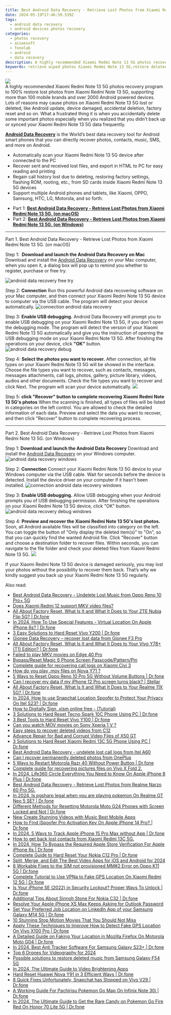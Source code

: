 ```yaml
---
title: Best Android Data Recovery - Retrieve Lost Photos from Xiaomi Redmi Note 13 5G.
date: 2024-05-19T17:46:59.539Z
tags: 
  - android data recovery
  - android devices photos recovery
categories: 
  - photos recovery
  - aiseesoft
  - fonelab
  - android
  - data recovery
description: A highly recommended Xiaomi Redmi Note 13 5G photos recovery program to 100% restore lost photos from Xiaomi Redmi Note 13 5G, supporting more than 100 mobile brands and over 2000 Android powered devices.
keywords: retrieve wiped photos Xiaomi Redmi Note 13 5G,restore deleted photos on Xiaomi Redmi Note 13 5G,Xiaomi Redmi Note 13 5G photos recovery,save erased photos from Xiaomi Redmi Note 13 5G,recover lost photos from Xiaomi Redmi Note 13 5G,regain missing photos,how can i get photos back on Xiaomi Redmi Note 13 5G,how to restore your files from Xiaomi Redmi Note 13 5G,Xiaomi Redmi Note 13 5G photos disappear,how to get back deleted photos Xiaomi Redmi Note 13 5G phone,how to recover photos in Xiaomi Redmi Note 13 5G,how to recover photos Xiaomi Redmi Note 13 5G
---
```


<img src="https://img0mobiles.techidaily.com/images/best-assets/devices/xiaomi/xiaomi-redmi-note-13-5g/4.jpg" class="atpl-imgstyle"  />

<div class="atpl-content atpl-for-fonelab-android recover-photos">

<div class="atpl-post-description-part-1">
A highly recommended Xiaomi Redmi Note 13 5G photos recovery program to 100% restore lost photos from Xiaomi Redmi Note 13 5G, supporting more than 100 mobile brands and over 2000 Android powered devices.
</div>



<div class="atpl-post-description-part-2">
<div class="tpl-content-sub-paragraph-question">
  Lots of reasons may cause photos on Xiaomi Redmi Note 13 5G lost or deleted, like Android update, device damaged, accidental deletion, factory reset and so on. What a frustrated thing it is when you accidentally delete some important photos especially when you realized that you didn't back up or synced your Xiaomi Redmi Note 13 5G data frequently.
</div>

</div>

<div class="atpl-post-description-part-3">
<div class="tpl-content-sub-paragraph-content">
  <p>
    <a href="https://tools.techidaily.com/aiseesoft-android-data-recovery/" ><strong>Android Data Recovery</strong></a> is the World’s best data recovery tool for Android smart phones that you can directly recover photos, contacts, music, SMS, and more on Android.
  </p>
</div>
<div class="tpl-content-sub-paragraph-content">
  <ul class="tpl-content-sub-paragraph-ul-style">
    <li>Automatically scan your Xiaomi Redmi Note 13 5G device after connected to the PC</li>
    <li>Recover sent and received lost files, and export in HTML to PC for easy reading and printing</li>
    <li>Regain call history lost due to deleting, restoring factory settings, flashing ROM, rooting, etc., from SD cards inside Xiaomi Redmi Note 13 5G devices</li>
    <li>Support multiple Android phones and tablets, like Xiaomi, OPPO, Samsung, HTC, LG, Motorola, and so forth.</li>
  </ul>
</div>
</div>

<ul>
  <li>Part 1: <strong><a href="#p1"> Best Android Data Recovery - Retrieve Lost Photos from Xiaomi Redmi Note 13 5G.  (on macOS)</a></strong></li>
  <li>Part 2: <strong><a href="#p2"> Best Android Data Recovery - Retrieve Lost Photos from Xiaomi Redmi Note 13 5G.  (on Windows)</a></strong></li>
</ul>




<!-- Part 1 -->
<a id="p1" name="p1" ></a><hr>

<div>
  <span class="atpl-step-part-style">Part 1. Best Android Data Recovery - Retrieve Lost Photos from Xiaomi Redmi Note 13 5G. (on macOS)</span>
</div>  

<span class="atpl-stepstyle-a"><span>Step 1: </span></span> <strong>Download and launch the Android Data Recovery on Mac</strong>
Download and install the <a href="https://tools.techidaily.com/aiseesoft-android-data-recovery/" >Android Data Recovery</a> on your Mac computer, when you open it, a dialog box will pop up to remind you whether to register, purchase or free try.

<img src="https://tools.techidaily.com/images/apps/aiseesoft/android-data-recovery/mac-free-try.png" class="atpl-imgstyle" alt="android data recovery free try" />

<span class="atpl-stepstyle-a"><span>Step 2: </span></span> <strong>Connection</strong>
Run this powerful Android data recovering software on your Mac computer, and then connect your Xiaomi Redmi Note 13 5G device to computer via the USB cable. The program will detect your device automatically.
<img src="https://tools.techidaily.com/images/apps/aiseesoft/android-data-recovery/mac-connection-interface.jpg" class="atpl-imgstyle" alt="connection android data recovery" />

<span class="atpl-stepstyle-a"><span>Step 3: </span></span> <strong>Enable USB debugging.</strong>
Android Data Recovery will prompt you to enable USB debugging on your Xiaomi Redmi Note 13 5G, if you don't open the debugging mode. The program will detect the version of your Xiaomi Redmi Note 13 5G automatically and give you the instruction of opening the USB debugging mode on your Xiaomi Redmi Note 13 5G. After finishing the operations on your device, click <strong>"OK"</strong> button.
<img src="https://tools.techidaily.com/images/apps/aiseesoft/android-data-recovery/mac-android-usb-debug.jpg"  class="atpl-imgstyle" alt="android data recovery debug" />

<span class="atpl-stepstyle-a"><span>Step 4: </span></span> <strong>Select the photos you want to recover.</strong>
After connection, all file types on your Xiaomi Redmi Note 13 5G will be showed in the interface. Choose the file types you want to recover, such as contacts, messages, messages attachments, call logs, photos, gallery, picture library, videos, audios and other documents. Check the file types you want to recover and click Next. The program will scan your device automatically.
<img src="https://tools.techidaily.com/images/apps/aiseesoft/android-data-recovery/mac-choose-type-photos.jpg" class="atpl-imgstyle"  />

<span class="atpl-stepstyle-a"><span>Step 5: </span></span> <strong>click "Recover" button to  complete recovering Xiaomi Redmi Note 13 5G's photos</strong>
When the scanning is finished, all types of files will be listed in categories on the left control. You are allowed to check the detailed information of each data. Preview and select the data you want to recover, and then click "Recover" button to complete recovering process.


<a id="p2" name="p2"></a><hr>

<!-- Part 2 -->
<div>
  <span class="atpl-step-part-style">Part 2. Best Android Data Recovery - Retrieve Lost Photos from Xiaomi Redmi Note 13 5G. (on Windows)</span>
</div>

<span class="atpl-stepstyle-a"><span>Step 1: </span></span> <strong>Download and launch the Android Data Recovery</strong>
Download and install the <a href="https://tools.techidaily.com/aiseesoft-android-data-recovery/" >Android Data Recovery</a> on your Windows computer.
<img src="https://tools.techidaily.com/images/apps/aiseesoft/android-data-recovery/win-start-interface.png"  class="atpl-imgstyle" alt="android data recovery windows" />

<span class="atpl-stepstyle-a"><span>Step 2: </span></span> <strong>Connection</strong>
Connect your Xiaomi Redmi Note 13 5G device to your Windows computer via the USB cable. Wait for seconds before the device is detected. Install the device driver on your computer if it hasn't been installed.
<img src="https://tools.techidaily.com/images/apps/aiseesoft/android-data-recovery/win-connection-interface.png" class="atpl-imgstyle" alt="connection android data recovery windows" />

<span class="atpl-stepstyle-a"><span>Step 3: </span></span> <strong>Enable USB debugging.</strong>
Allow USB debugging when your Android prompts you of USB debugging permission. After finishing the operations on your Xiaomi Redmi Note 13 5G device, click "OK" button.
<img src="https://tools.techidaily.com/images/apps/aiseesoft/android-data-recovery/win-android-usb-debug.png" class="atpl-imgstyle" alt="android data recovery debug windows" />

<span class="atpl-stepstyle-a"><span>Step 4: </span></span> <strong>Preview and recover the Xiaomi Redmi Note 13 5G's lost photos.</strong>
Soon, all Android available files will be classified into category on the left. You can toggle the button of "Only display the deleted item(s)" to "On", so that you can quickly find the wanted Android file. Click "Recover" button and choose a destination folder to recover files. Within seconds, you can navigate to the file folder and check your deleted files from Xiaomi Redmi Note 13 5G.
<img src="https://tools.techidaily.com/images/apps/aiseesoft/android-data-recovery/win-recover-photos.png" class="atpl-imgstyle"  />

<div class="atpl-post-description-part-4">
<div class="tpl-content-sub-paragraph-normal">
  <p>
    If your Xiaomi Redmi Note 13 5G device is damaged seriously, you may lost your photos without the possibility to recover them back. That’s why we kindly suggest you back up your Xiaomi Redmi Note 13 5G regularly.
  </p>
</div>
</div>

<ins class="adsbygoogle"
     style="display:block"
     data-ad-client="ca-pub-7571918770474297"
     data-ad-slot="8358498916"
     data-ad-format="auto"
     data-full-width-responsive="true"></ins>



</div>
<ins class="adsbygoogle"
    style="display:block"
    data-ad-format="autorelaxed"
    data-ad-client="ca-pub-7571918770474297"
    data-ad-slot="1223367746"></ins>

<span class="atpl-alsoreadstyle">Also read:</span>
<div><ul>
<li><a href="https://phone-solutions.techidaily.com/best-android-data-recovery-undelete-lost-music-from-oppo-reno-10-proplus-5g-by-fonelab-android-recover-music/"><u>Best Android Data Recovery - Undelete Lost Music from Oppo Reno 10 Pro+ 5G</u></a></li>
<li><a href="https://phone-solutions.techidaily.com/does-xiaomi-redmi-12-support-mkv-video-files-by-aiseesoft-video-converter-play-mkv-on-android/"><u>Does Xiaomi Redmi 12 support MKV video files?</u></a></li>
<li><a href="https://phone-solutions.techidaily.com/all-about-factory-reset-what-is-it-and-what-it-does-to-your-zte-nubia-flip-5g-drfone-by-drfone-reset-android-reset-android/"><u>All About Factory Reset, What Is It and What It Does to Your ZTE Nubia Flip 5G? | Dr.fone</u></a></li>
<li><a href="https://phone-solutions.techidaily.com/in-2024-how-to-use-special-features-virtual-location-on-apple-iphone-6s-drfone-by-drfone-virtual-ios/"><u>In 2024, How To Use Special Features - Virtual Location On Apple iPhone 6s? | Dr.fone</u></a></li>
<li><a href="https://phone-solutions.techidaily.com/3-easy-solutions-to-hard-reset-vivo-y200-drfone-by-drfone-reset-android-reset-android/"><u>3 Easy Solutions to Hard Reset Vivo Y200 | Dr.fone</u></a></li>
<li><a href="https://phone-solutions.techidaily.com/gionee-data-recovery-recover-lost-data-from-gionee-f3-pro-by-fonelab-android-recover-data/"><u>Gionee Data Recovery – recover lost data from Gionee F3 Pro</u></a></li>
<li><a href="https://phone-solutions.techidaily.com/all-about-factory-reset-what-is-it-and-what-it-does-to-your-vivo-y78plus-t1-edition-drfone-by-drfone-reset-android-reset-android/"><u>All About Factory Reset, What Is It and What It Does to Your Vivo Y78+ (T1) Edition? | Dr.fone</u></a></li>
<li><a href="https://phone-solutions.techidaily.com/failed-to-play-mkv-movies-on-edge-40-pro-by-aiseesoft-video-converter-play-mkv-on-android/"><u>Failed to play MKV movies on Edge 40 Pro</u></a></li>
<li><a href="https://phone-solutions.techidaily.com/bypassreset-magic-6-phone-screen-passcodepatternpin-by-drfone-android-unlock-android-unlock/"><u>Bypass/Reset Magic 6 Phone Screen Passcode/Pattern/Pin</u></a></li>
<li><a href="https://phone-solutions.techidaily.com/complete-guide-for-recovering-call-logs-on-xiaomi-civi-3-by-fonelab-android-recover-call-logs/"><u>Complete guide for recovering call logs on Xiaomi Civi 3</u></a></li>
<li><a href="https://phone-solutions.techidaily.com/how-do-you-play-mov-files-on-nova-y71-by-aiseesoft-video-converter-play-mov-on-android/"><u>How do you play .mov files on Nova Y71 ?</u></a></li>
<li><a href="https://phone-solutions.techidaily.com/5-ways-to-reset-oppo-reno-10-pro-5g-without-volume-buttons-drfone-by-drfone-reset-android-reset-android/"><u>5 Ways to Reset Oppo Reno 10 Pro 5G Without Volume Buttons | Dr.fone</u></a></li>
<li><a href="https://phone-solutions.techidaily.com/can-i-recover-my-data-if-my-iphone-12-pro-screen-turns-black-stellar-by-stellar-data-recovery-ios-iphone-data-recovery/"><u>Can I recover my data if my iPhone 12 Pro screen turns black? | Stellar</u></a></li>
<li><a href="https://phone-solutions.techidaily.com/all-about-factory-reset-what-is-it-and-what-it-does-to-your-realme-11x-5g-drfone-by-drfone-reset-android-reset-android/"><u>All About Factory Reset, What Is It and What It Does to Your Realme 11X 5G? | Dr.fone</u></a></li>
<li><a href="https://phone-solutions.techidaily.com/in-2024-how-to-use-snapchat-location-spoofer-to-protect-your-privacy-on-itel-s23-drfone-by-drfone-virtual-android/"><u>In 2024, How to use Snapchat Location Spoofer to Protect Your Privacy On Itel S23? | Dr.fone</u></a></li>
<li><a href="https://phone-solutions.techidaily.com/how-to-digitally-sign-xlsm-online-free-tutorial-by-ldigisigner-sign-a-excel-sign-a-excel/"><u>How to Digitally Sign .xlsm online free - (Tutorial)</u></a></li>
<li><a href="https://phone-solutions.techidaily.com/3-solutions-to-hard-reset-tecno-spark-10c-phone-using-pc-drfone-by-drfone-reset-android-reset-android/"><u>3 Solutions to Hard Reset Tecno Spark 10C Phone Using PC | Dr.fone</u></a></li>
<li><a href="https://phone-solutions.techidaily.com/3-best-tools-to-hard-reset-vivo-y100-drfone-by-drfone-reset-android-reset-android/"><u>3 Best Tools to Hard Reset Vivo Y100 | Dr.fone</u></a></li>
<li><a href="https://phone-solutions.techidaily.com/can-you-watch-mov-movies-on-sony-xperia-1-v-by-aiseesoft-video-converter-play-mov-on-android/"><u>Can you watch MOV movies on Sony Xperia 1 V ?</u></a></li>
<li><a href="https://phone-solutions.techidaily.com/easy-steps-to-recover-deleted-videos-from-c12-by-fonelab-android-recover-video/"><u>Easy steps to recover deleted videos from C12</u></a></li>
<li><a href="https://phone-solutions.techidaily.com/advance-repair-for-bad-and-corrupt-video-files-of-x50-gt-by-stellar-video-repair-mobile-video-repair/"><u>Advance Repair for Bad and Corrupt Video Files of X50 GT</u></a></li>
<li><a href="https://phone-solutions.techidaily.com/3-solutions-to-hard-reset-xiaomi-redmi-13c-5g-phone-using-pc-drfone-by-drfone-reset-android-reset-android/"><u>3 Solutions to Hard Reset Xiaomi Redmi 13C 5G Phone Using PC | Dr.fone</u></a></li>
<li><a href="https://phone-solutions.techidaily.com/best-android-data-recovery-undelete-lost-call-logs-from-itel-a60-by-fonelab-android-recover-call-logs/"><u>Best Android Data Recovery - undelete lost call logs from Itel A60</u></a></li>
<li><a href="https://phone-solutions.techidaily.com/can-i-recover-permanently-deleted-photos-from-oneplus-by-stellar-photo-recovery-android-mobile-photo-recover/"><u>Can I recover permanently deleted photos from OnePlus</u></a></li>
<li><a href="https://phone-solutions.techidaily.com/5-ways-to-restart-motorola-razr-40-without-power-button-drfone-by-drfone-reset-android-reset-android/"><u>5 Ways to Restart Motorola Razr 40 Without Power Button | Dr.fone</u></a></li>
<li><a href="https://phone-solutions.techidaily.com/complete-guide-for-recovering-pictures-files-on-vivo-x-fold-2-by-fonelab-android-recover-pictures/"><u>Complete guide for recovering pictures files on Vivo X Fold 2.</u></a></li>
<li><a href="https://phone-solutions.techidaily.com/in-2024-life360-circle-everything-you-need-to-know-on-apple-iphone-8-plus-drfone-by-drfone-virtual-ios/"><u>In 2024, Life360 Circle Everything You Need to Know On Apple iPhone 8 Plus | Dr.fone</u></a></li>
<li><a href="https://phone-solutions.techidaily.com/best-android-data-recovery-retrieve-lost-photos-from-realme-narzo-60-pro-5g-by-fonelab-android-recover-photos/"><u>Best Android Data Recovery - Retrieve Lost Photos from Realme Narzo 60 Pro 5G.</u></a></li>
<li><a href="https://phone-solutions.techidaily.com/in-2024-is-pgsharp-legal-when-you-are-playing-pokemon-on-realme-gt-neo-5-se-drfone-by-drfone-virtual-android/"><u>In 2024, Is pgsharp legal when you are playing pokemon On Realme GT Neo 5 SE? | Dr.fone</u></a></li>
<li><a href="https://techidaily.com/different-methods-for-resetting-motorola-moto-g24-phones-with-screen-locked-and-not-drfone-by-drfone-reset-android-reset-android/"><u>Different Methods for Resetting Motorola Moto G24 Phones with Screen Locked and Not | Dr.fone</u></a></li>
<li><a href="https://ai-vdieo-software.techidaily.com/new-create-stunning-videos-with-music-best-mobile-apps/"><u>New Create Stunning Videos with Music Best Mobile Apps</u></a></li>
<li><a href="https://fake-location.techidaily.com/how-to-find-ispoofer-pro-activation-key-on-apple-iphone-14-pro-drfone-by-drfone-virtual-ios/"><u>How to Find iSpoofer Pro Activation Key On Apple iPhone 14 Pro? | Dr.fone</u></a></li>
<li><a href="https://ios-location-track.techidaily.com/in-2024-5-ways-to-track-apple-iphone-15-pro-max-without-app-drfone-by-drfone-virtual-ios/"><u>In 2024, 5 Ways to Track Apple iPhone 15 Pro Max without App | Dr.fone</u></a></li>
<li><a href="https://blog-min.techidaily.com/how-to-get-back-lost-contacts-from-xiaomi-redmi-13c-5g-by-fonelab-android-recover-contacts/"><u>How to get back lost contacts from Xiaomi Redmi 13C 5G.</u></a></li>
<li><a href="https://iphone-unlock.techidaily.com/in-2024-how-to-bypass-the-required-apple-store-verification-for-apple-iphone-6s-drfone-by-drfone-ios/"><u>In 2024, How To Bypass the Required Apple Store Verification For Apple iPhone 6s | Dr.fone</u></a></li>
<li><a href="https://techidaily.com/complete-guide-to-hard-reset-your-nokia-c12-pro-drfone-by-drfone-reset-android-reset-android/"><u>Complete Guide to Hard Reset Your Nokia C12 Pro | Dr.fone</u></a></li>
<li><a href="https://ai-video-apps.techidaily.com/split-merge-and-edit-the-best-video-apps-for-ios-and-android-for-2024/"><u>Split, Merge, and Edit The Best Video Apps for iOS and Android for 2024</u></a></li>
<li><a href="https://howto.techidaily.com/8-workable-fixes-to-the-sim-not-provisioned-mm2-error-on-oppo-k11-5g-drfone-by-drfone-fix-android-problems-fix-android-problems/"><u>8 Workable Fixes to the SIM not provisioned MM#2 Error on Oppo K11 5G | Dr.fone</u></a></li>
<li><a href="https://fake-location.techidaily.com/complete-tutorial-to-use-vpna-to-fake-gps-location-on-xiaomi-redmi-12-5g-drfone-by-drfone-virtual-android/"><u>Complete Tutorial to Use VPNa to Fake GPS Location On Xiaomi Redmi 12 5G | Dr.fone</u></a></li>
<li><a href="https://iphone-unlock.techidaily.com/is-your-iphone-se-2022-in-security-lockout-proper-ways-to-unlock-drfone-by-drfone-ios/"><u>Is Your iPhone SE (2022) in Security Lockout? Proper Ways To Unlock | Dr.fone</u></a></li>
<li><a href="https://android-pokemon-go.techidaily.com/additional-tips-about-sinnoh-stone-for-nokia-c32-drfone-by-drfone-virtual-android/"><u>Additional Tips About Sinnoh Stone For Nokia C32 | Dr.fone</u></a></li>
<li><a href="https://ios-unlock.techidaily.com/resolve-your-apple-iphone-xs-max-keeps-asking-for-outlook-password-by-drfone-ios/"><u>Resolve Your Apple iPhone XS Max Keeps Asking for Outlook Password</u></a></li>
<li><a href="https://location-social.techidaily.com/set-your-preferred-job-location-on-linkedin-app-of-your-samsung-galaxy-m14-5g-drfone-by-drfone-virtual-android/"><u>Set Your Preferred Job Location on LinkedIn App of your Samsung Galaxy M14 5G | Dr.fone</u></a></li>
<li><a href="https://animation-videos.techidaily.com/10-stunning-stop-motion-movies-that-you-should-not-miss/"><u>10 Stunning Stop Motion Movies That You Should Not Miss</u></a></li>
<li><a href="https://fake-location.techidaily.com/apply-these-techniques-to-improve-how-to-detect-fake-gps-location-on-vivo-x100-pro-drfone-by-drfone-virtual-android/"><u>Apply These Techniques to Improve How to Detect Fake GPS Location On Vivo X100 Pro | Dr.fone</u></a></li>
<li><a href="https://location-fake.techidaily.com/a-detailed-guide-on-faking-your-location-in-mozilla-firefox-on-motorola-moto-g04-drfone-by-drfone-virtual-android/"><u>A Detailed Guide on Faking Your Location in Mozilla Firefox On Motorola Moto G04 | Dr.fone</u></a></li>
<li><a href="https://android-location-track.techidaily.com/in-2024-best-anti-tracker-software-for-samsung-galaxy-s23plus-drfone-by-drfone-virtual-android/"><u>In 2024, Best Anti Tracker Software For Samsung Galaxy S23+ | Dr.fone</u></a></li>
<li><a href="https://ai-video-editing.techidaily.com/top-6-drones-for-videography-for-2024/"><u>Top 6 Drones for Videography for 2024</u></a></li>
<li><a href="https://review-topics.techidaily.com/possible-solutions-to-restore-deleted-music-from-samsung-galaxy-f54-5g-by-fonelab-android-recover-music/"><u>Possible solutions to restore deleted music from Samsung Galaxy F54 5G</u></a></li>
<li><a href="https://ai-vdieo-software.techidaily.com/in-2024-the-ultimate-guide-to-video-brightening-apps/"><u>In 2024, The Ultimate Guide to Video Brightening Apps</u></a></li>
<li><a href="https://techidaily.com/hard-reset-huawei-nova-y91-in-3-efficient-ways-drfone-by-drfone-reset-android-reset-android/"><u>Hard Reset Huawei Nova Y91 in 3 Efficient Ways | Dr.fone</u></a></li>
<li><a href="https://howto.techidaily.com/8-quick-fixes-unfortunately-snapchat-has-stopped-on-vivo-v29-drfone-by-drfone-fix-android-problems-fix-android-problems/"><u>8 Quick Fixes Unfortunately, Snapchat has Stopped on Vivo V29 | Dr.fone</u></a></li>
<li><a href="https://android-pokemon-go.techidaily.com/a-working-guide-for-pachirisu-pokemon-go-map-on-infinix-note-30i-drfone-by-drfone-virtual-android/"><u>A Working Guide For Pachirisu Pokemon Go Map On Infinix Note 30i | Dr.fone</u></a></li>
<li><a href="https://pokemon-go-android.techidaily.com/in-2024-the-ultimate-guide-to-get-the-rare-candy-on-pokemon-go-fire-red-on-honor-70-lite-5g-drfone-by-drfone-virtual-android/"><u>In 2024, The Ultimate Guide to Get the Rare Candy on Pokemon Go Fire Red On Honor 70 Lite 5G | Dr.fone</u></a></li>
</ul></div>


